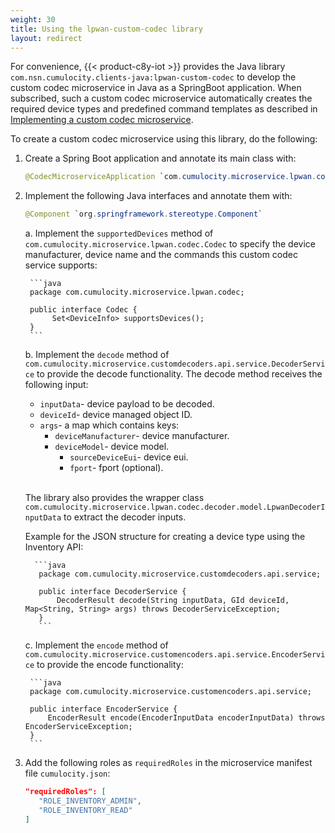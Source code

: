 ```yaml
---
weight: 30
title: Using the lpwan-custom-codec library
layout: redirect
---
```


For convenience, {{< product-c8y-iot >}} provides the Java library `com.nsn.cumulocity.clients-java:lpwan-custom-codec` to develop the custom codec microservice in Java as a SpringBoot application.
When subscribed, such a custom codec microservice automatically creates the required device types and predefined command templates as described in [Implementing a custom codec microservice](#implement-codec-microservice).

To create a custom codec microservice using this library, do the following:

1. Create a Spring Boot application and annotate its main class with:

    ```java
    @CodecMicroserviceApplication `com.cumulocity.microservice.lpwan.codec.annotation.CodecMicroserviceApplication`
    ```

2. Implement the following Java interfaces and annotate them with:

    ```java
    @Component `org.springframework.stereotype.Component`
    ```

     a. Implement the `supportedDevices` method of `com.cumulocity.microservice.lpwan.codec.Codec` to specify the device manufacturer, device name and the commands this custom codec service supports:

        ```java
        package com.cumulocity.microservice.lpwan.codec;

        public interface Codec {
             Set<DeviceInfo> supportsDevices();
        }
        ```    

     b. Implement the `decode` method of `com.cumulocity.microservice.customdecoders.api.service.DecoderService` to provide the decode functionality. The decode method receives the following input:

    * `inputData`- device payload to be decoded.
    * `deviceId`- device managed object ID.
    * `args`- a map which contains keys:
        * `deviceManufacturer`- device manufacturer.
        * `deviceModel`- device model.
            *  `sourceDeviceEui`- device eui.
            *  `fport`- fport (optional).

    <br/>

    The library also provides the wrapper class `com.cumulocity.microservice.lpwan.codec.decoder.model.LpwanDecoderInputData` to extract the decoder inputs.
    <br/>

    Example for the JSON structure for creating a device type using the Inventory API:

         ```java
          package com.cumulocity.microservice.customdecoders.api.service;

          public interface DecoderService {
              DecoderResult decode(String inputData, GId deviceId, Map<String, String> args) throws DecoderServiceException;
          }
          ```

     c. Implement the `encode` method of `com.cumulocity.microservice.customencoders.api.service.EncoderService` to provide the encode functionality:

        ```java
        package com.cumulocity.microservice.customencoders.api.service;

        public interface EncoderService {
            EncoderResult encode(EncoderInputData encoderInputData) throws EncoderServiceException;
        }
        ```

3. Add the following roles as `requiredRoles` in the microservice manifest file `cumulocity.json`:

    ```json
    "requiredRoles": [
       "ROLE_INVENTORY_ADMIN",
       "ROLE_INVENTORY_READ"
    ]
    ```
